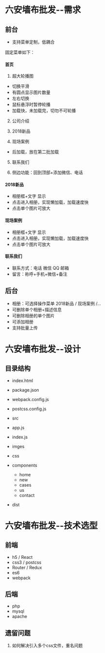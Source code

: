 # 六安墙布批发--需求

## 前台

- 支持菜单定制，低耦合

固定菜单如下：

#### 首页

1. 超大轮播图

- 切换平滑
- 有圆点显示图片数量
- 左右切换
- 鼠标悬浮时暂停轮播
- 加载快，未加载完，切勿不可轮播

2. 公司介绍

3. 2018新品
4. 现场案例

- 后加载，放在第二批加载

5. 联系我们

6. 侧边功能：回到顶部+添加微信、电话

#### 2018新品

- 相册框+文字 显示
- 点击进入相册，实现懒加载，加载速度快
- 点击单个图片可放大

#### 现场案例

- 相册框+文字 显示
- 点击进入相册，实现懒加载，加载速度快
- 点击单个图片可放大

#### 联系我们

- 联系方式：电话 微信 QQ 邮箱 
- 留言：称呼+手机+微信+备注

## 后台

- 相册：可选择操作菜单 2018新品 / 现场案例 /...
- 可删除单个相册+描述信息
- 可删除相册的单个图片
- 可添加相册
- 支持批量上传

# 六安墙布批发--设计

## 目录结构

- index.html
- package.json
- webpack.config.js
- postcss.config.js

- src
 - app.js
 - index.js
 - imges
 - css
 - components
   - home
   - new
   - cases
   - us
   - contact

- dist


# 六安墙布批发--技术选型

## 前端

- h5 / React
- css3 / postcss
- Router / Redux
- es6
- webpack

## 后端

- php
- mysql
- apache


## 遗留问题

1. 如何解决引入多个css文件，重名问题